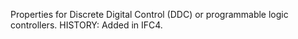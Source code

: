 Properties for Discrete Digital Control (DDC) or programmable logic controllers. HISTORY: Added in IFC4.
